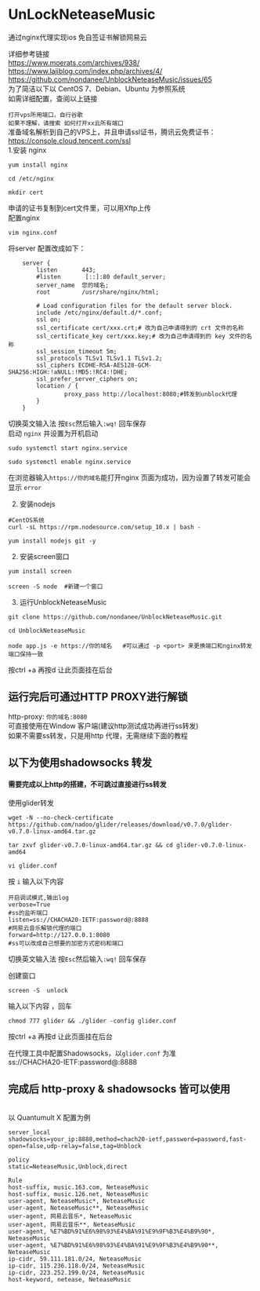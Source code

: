 # UnLockNeteaseMusic

通过nginx代理实现ios 免自签证书解锁网易云

详细参考链接<br>
https://www.moerats.com/archives/938/<br>
https://www.lajiblog.com/index.php/archives/4/ <br>
https://github.com/nondanee/UnblockNeteaseMusic/issues/65
<br>
为了简洁以下以 CentOS 7、Debian、Ubuntu 为参照系统
<br>如需详细配置，查阅以上链接<br>

`打开vps所用端口，自行谷歌`<br>`如果不理解，请搜索 如何打开xx云所有端口`
<br>准备域名解析到自己的VPS上，并且申请ssl证书，腾讯云免费证书：https://console.cloud.tencent.com/ssl <br>
1.安装 nginx 
```
yum install nginx

cd /etc/nginx

mkdir cert
```
申请的证书复制到cert文件里，可以用Xftp上传<br>
配置nginx
```
vim nginx.conf
```
将server 配置改成如下：
```
    server {
        listen       443;
        #listen       [::]:80 default_server;
        server_name  您的域名;
        root         /usr/share/nginx/html;

        # Load configuration files for the default server block.
        include /etc/nginx/default.d/*.conf;
        ssl on;
        ssl_certificate cert/xxx.crt;# 改为自己申请得到的 crt 文件的名称
        ssl_certificate_key cert/xxx.key;# 改为自己申请得到的 key 文件的名称
        ssl_session_timeout 5m;
        ssl_protocols TLSv1 TLSv1.1 TLSv1.2;
        ssl_ciphers ECDHE-RSA-AES128-GCM-SHA256:HIGH:!aNULL:!MD5:!RC4:!DHE;
        ssl_prefer_server_ciphers on;
        location / {
                proxy_pass http://localhost:8080;#转发到unblock代理
        }
    }

```
切换英文输入法 按` Esc `然后输入`:wq!` 回车保存
<br>启动 `nginx` 并设置为开机启动
```
sudo systemctl start nginx.service

sudo systemctl enable nginx.service
```
在浏览器输入`https://你的域名`能打开nginx 页面为成功，因为设置了转发可能会显示 `error`

2. 安装nodejs
```
#CentOS系统
curl -sL https://rpm.nodesource.com/setup_10.x | bash -

yum install nodejs git -y
```
2. 安装screen窗口
```
yum install screen

screen -S node  #新建一个窗口
```
3. 运行UnblockNeteaseMusic
```
git clone https://github.com/nondanee/UnblockNeteaseMusic.git

cd UnblockNeteaseMusic

node app.js -e https://你的域名   #可以通过 -p <port> 来更换端口和nginx转发端口保持一致
```
按ctrl +a  再按d 让此页面挂在后台


## 运行完后可通过HTTP PROXY进行解锁
http-proxy: `你的域名:8080`
<br>可直接使用在Window 客户端(建议http测试成功再进行ss转发)
<br>如果不需要ss转发，只是用http 代理，无需继续下面的教程
<br>
## 以下为使用shadowsocks 转发
#### 需要完成以上http的搭建，不可跳过直接进行ss转发

使用glider转发
```
wget -N --no-check-certificate https://github.com/nadoo/glider/releases/download/v0.7.0/glider-v0.7.0-linux-amd64.tar.gz

tar zxvf glider-v0.7.0-linux-amd64.tar.gz && cd glider-v0.7.0-linux-amd64

vi glider.conf
```
按 `i` 输入以下内容
```
开启调试模式,输出log
verbose=True
#ss的监听端口
listen=ss://CHACHA20-IETF:password@:8888
#网易云音乐解锁代理的端口
forward=http://127.0.0.1:8080
#ss可以改成自己想要的加密方式密码和端口
```
切换英文输入法 按` Esc `然后输入`:wq!` 回车保存

创建窗口
```
screen -S  unlock 
```
输入以下内容 ，回车
```
chmod 777 glider && ./glider -config glider.conf
```
按ctrl +a  再按d 让此页面挂在后台

在代理工具中配置Shadowsocks，以`glider.conf` 为准
<br>ss://CHACHA20-IETF:password@:8888
 
## 完成后 http-proxy & shadowsocks 皆可以使用
<br>
以 Quantumult X 配置为例
<br>

```
server_local
shadowsocks=your_ip:8888,method=chach20-ietf,password=password,fast-open=false,udp-relay=false,tag=Unblock

policy
static=NeteaseMusic,Unblock,direct

Rule
host-suffix, music.163.com, NeteaseMusic
host-suffix, music.126.net, NeteaseMusic
user-agent, NeteaseMusic*, NeteaseMusic
user-agent, NeteaseMusic**, NeteaseMusic
user-agent, 网易云音乐*, NeteaseMusic
user-agent, 网易云音乐**, NeteaseMusic
user-agent, %E7%BD%91%E6%98%93%E4%BA%91%E9%9F%B3%E4%B9%90*, NeteaseMusic
user-agent, %E7%BD%91%E6%98%93%E4%BA%91%E9%9F%B3%E4%B9%90**, NeteaseMusic
ip-cidr, 59.111.181.0/24, NeteaseMusic
ip-cidr, 115.236.118.0/24, NeteaseMusic
ip-cidr, 223.252.199.0/24, NeteaseMusic
host-keyword, netease, NeteaseMusic
```
